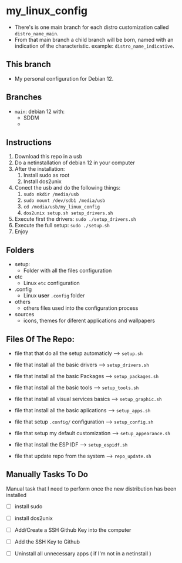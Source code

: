 # my_linux_config

- There's is one main branch for each distro customization called `distro_name_main`.
- From that main branch a child branch will be born, named with an indication of the characteristic. example: `distro_name_indicative`.

## This branch

- My personal configuration for Debian 12.

## Branches

- `main`: debian 12 with:
    - SDDM
    - 

## Instructions

1. Download this repo in a usb
2. Do a netinstallation of debian 12 in your computer
3. After the installation:
    1. Install sudo as root
    2. Install dos2unix
4. Conect the usb and do the following things:
    1. `sudo mkdir /media/usb`
    2. `sudo mount /dev/sdb1 /media/usb`
    3. `cd /media/usb/my_linux_config`
    4. `dos2unix setup.sh setup_drivers.sh`
5. Execute first the drivers: `sudo ./setup_drivers.sh`
6. Execute the full setup: `sudo ./setup.sh`
7. Enjoy

## Folders

- setup:
    - Folder with all the files configuration 
- etc
    - Linux `etc` configuration
- .config
    - Linux **user** `.config` folder
- others
    - others files used into the configuration process
- sources
    - icons, themes for diferent applications and wallpapers

## Files Of The Repo:

- file that that do all the setup automaticly			--> `setup.sh`
- file that install all the basic drivers 				--> `setup_drivers.sh`

- file that install all the basic Packages				--> `setup_packages.sh`
- file that install all the basic tools         		--> `setup_tools.sh`
- file that install all visual services basics 			--> `setup_graphic.sh`
- file that install all the basic aplications   		--> `setup_apps.sh`
- file that setup `.config/` configuration      		--> `setup_config.sh`
- file that setup my default customization         		--> `setup_appearance.sh`

- file that install the ESP IDF                 		--> `setup_espidf.sh`

- file that update repo from the system         		--> `repo_update.sh`

## Manually Tasks To Do

Manual task that I need to perform once the new distribution has been installed

- [ ] install sudo
- [ ] install dos2unix
- [ ] Add/Create a SSH Github Key into the computer
- [ ] Add the SSH Key to Github
- [ ] Uninstall all unnecessary apps ( if I'm not in a netinstall )

